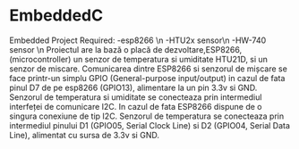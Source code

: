 # EmbeddedC
Embedded Project
Required:
-esp8266 \n
-HTU2x sensor\n
-HW-740 sensor \n
Proiectul are la bază o placă de dezvoltare,ESP8266,
(microcontroller) un senzor de temperatura si umiditate HTU21D, si un
senzor de miscare. Comunicarea dintre ESP8266 si senzorul de mișcare
se face printr-un simplu GPIO (General-purpose input/output) in cazul de
fata pinul D7 de pe esp8266 (GPIO13), alimentare la un pin 3.3v si
GND. Senzorul de temperatura si umiditate se conecteaza prin
intermediul interfeței de comunicare I2C. In cazul de fata ESP8266
dispune de o singura conexiune de tip I2C. Senzorul de temperatura se
conecteaza prin intermediul pinului D1 (GPIO05, Serial Clock Line) si D2
(GPIO04, Serial Data Line), alimentat cu sursa de 3.3v si GND.
